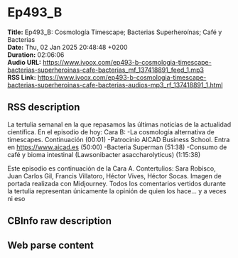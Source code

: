 # Ep493_B  
**Title:** Ep493_B: Cosmología Timescape; Bacterias Superheroínas; Café y Bacterias  
**Date:** Thu, 02 Jan 2025 20:48:48 +0200  
**Duration:** 02:06:06  
**Audio URL:** https://www.ivoox.com/ep493-b-cosmologia-timescape-bacterias-superheroinas-cafe-bacterias_mf_137418891_feed_1.mp3  
**RSS Link:** https://www.ivoox.com/ep493-b-cosmologia-timescape-bacterias-superheroinas-cafe-bacterias-audios-mp3_rf_137418891_1.html  

## RSS description
La tertulia semanal en la que repasamos las últimas noticias de la actualidad científica. En el episodio de hoy:
Cara B:
-La cosmología alternativa de timescapes. Continuación (00:01)
-Patrocinio AICAD Business School. Entra en https://www.aicad.es (50:00)
-Bacteria Superman (51:38)
-Consumo de café y bioma intestinal (Lawsonibacter asaccharolyticus) (1:15:38)

Este episodio es continuación de la Cara A.
Contertulios: Sara Robisco, Juan Carlos Gil, Francis Villatoro, Héctor Vives, Héctor Socas. Imagen de portada realizada con Midjourney. Todos los comentarios vertidos durante la tertulia representan únicamente la opinión de quien los hace... y a veces ni eso

## CBInfo raw description


## Web parse content

